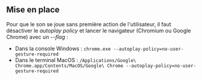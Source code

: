 ## Mise en place

Pour que le son se joue sans première action de l'utilisateur, il faut désactiver le *autoplay policy* et lancer le navigateur (Chromium ou Google Chrome) avec un *--flag* :

- Dans la console Windows : `chrome.exe --autoplay-policy=no-user-gesture-required`
- Dans le terminal MacOS : `/Applications/Google\ Chrome.app/Contents/MacOS/Google\ Chrome --autoplay-policy=no-user-gesture-required`
